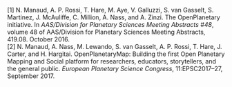 [1] N\. Manaud, A\. P\. Rossi, T\. Hare, M\. Aye, V\. Galluzzi, S\. van Gasselt, S\. Martinez, J\. McAuliffe, C\. Million, A\. Nass, and A\. Zinzi\.
The OpenPlanetary initiative\.
In *AAS/Division for Planetary Sciences Meeting Abstracts \#48*, volume 48 of AAS/Division for Planetary Sciences Meeting Abstracts, 419\.08\. October 2016\.  
[2] N\. Manaud, A\. Nass, M\. Lewando, S\. van Gasselt, A\. P\. Rossi, T\. Hare, J\. Carter, and H\. Hargitai\.
OpenPlanetaryMap: Building the first Open Planetary Mapping and Social platform for researchers, educators, storytellers, and the general public\.
*European Planetary Science Congress*, 11:EPSC2017&ndash;27, September 2017\.  
